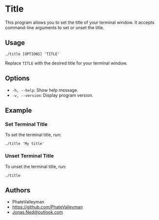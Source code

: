# Title

This program allows you to set the title of your terminal window. It accepts command-line arguments to set or unset the title.

## Usage

```
./title [OPTIONS] 'TITLE'
```

Replace `TITLE` with the desired title for your terminal window.

## Options

- `-h, --help`: Show help message.
- `-v, --version`: Display program version.

## Example

### Set Terminal Title

To set the terminal title, run:

```
./title 'My title'
```

### Unset Terminal Title

To unset the terminal title, run:

```
./title
```

## Authors

- PhateValleyman
- https://github.com/PhateValleyman
- Jonas.Ned@outlook.com
```

